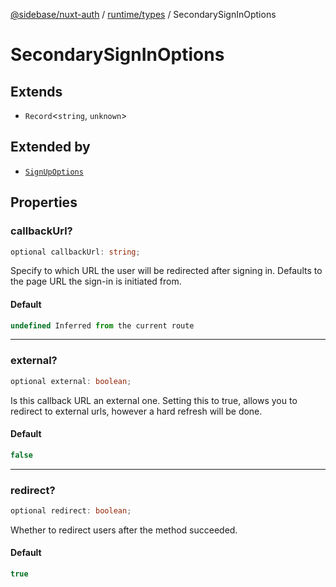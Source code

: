 [@sidebase/nuxt-auth](../../../index.md) / [runtime/types](../index.md) / SecondarySignInOptions

# SecondarySignInOptions

## Extends

- `Record`\<`string`, `unknown`\>

## Extended by

- [`SignUpOptions`](SignUpOptions.md)

## Properties

### callbackUrl?

```ts
optional callbackUrl: string;
```

Specify to which URL the user will be redirected after signing in. Defaults to the page URL the sign-in is initiated from.

#### Default

```ts
undefined Inferred from the current route
```

***

### external?

```ts
optional external: boolean;
```

Is this callback URL an external one. Setting this to true, allows you to redirect to external urls, however a hard refresh will be done.

#### Default

```ts
false
```

***

### redirect?

```ts
optional redirect: boolean;
```

Whether to redirect users after the method succeeded.

#### Default

```ts
true
```
